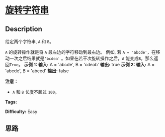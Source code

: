 # [旋转字符串][title]

## Description

给定两个字符串, `A` 和 `B`。

`A` 的旋转操作就是将 `A` 最左边的字符移动到最右边。 例如, 若 `A = 'abcde'`，在移动一次之后结果就是`'bcdea'`
。如果在若干次旋转操作之后，`A` 能变成`B`，那么返回`True`。
            **示例 1:**    **输入:** A = 'abcde', B = 'cdeab'    **输出:** true        **示例 2:**    **输入:** A = 'abcde', B = 'abced'    **输出:** false

**注意：**

  * `A` 和 `B` 长度不超过 `100`。


**Tags:** 

**Difficulty:** Easy

## 思路

[title]: https://leetcode-cn.com/problems/rotate-string
